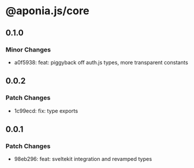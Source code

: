 # @aponia.js/core

## 0.1.0

### Minor Changes

- a0f5938: feat: piggyback off auth.js types, more transparent constants

## 0.0.2

### Patch Changes

- 1c99ecd: fix: type exports

## 0.0.1

### Patch Changes

- 98eb296: feat: sveltekit integration and revamped types
